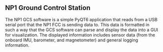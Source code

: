 ## NP1 Ground Control Station

The NP1 GCS software is a simple PyQT6 application that reads from a USB serial port that the NP1 FCC is sending data to. This data is formatted in such a way that the GCS software can parse and display the data into a GUI for visualization. The displayed information includes sensor data (from the onboard IMU, barometer, and magnetometer) and general logging information.